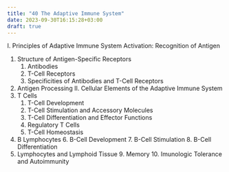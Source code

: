 ```yaml
---
title: "40 The Adaptive Immune System"
date: 2023-09-30T16:15:28+03:00
draft: true
---
```


I. Principles of Adaptive Immune System Activation: Recognition of Antigen
1. Structure of Antigen-Specific Receptors
    1. Antibodies
    2. T-Cell Receptors
    3. Specificities of Antibodies and T-Cell Receptors
2. Antigen Processing
II. Cellular Elements of the Adaptive Immune System
1. T Cells
    1. T-Cell Development
    2. T-Cell Stimulation and Accessory Molecules
    3. T-Cell Differentiation and Effector Functions
    4. Regulatory T Cells
    5. T-Cell Homeostasis
2. B Lymphocytes
    6. B-Cell Development
    7. B-Cell Stimulation
    8. B-Cell Differentiation
3. Lymphocytes and Lymphoid Tissue
    9. Memory
    10. Imunologic Tolerance and Autoimmunity
